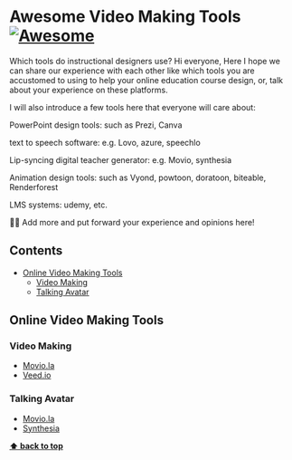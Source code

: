 # Awesome Video Making Tools [![Awesome](https://awesome.re/badge-flat.svg)](https://awesome.re)

Which tools do instructional designers use?
Hi everyone, Here I hope we can share our experience with each other like which tools you are accustomed to using to help your online education course design, or, talk about your experience on these platforms.

I will also introduce a few tools here that everyone will care about:

PowerPoint design tools: such as Prezi, Canva

text to speech software: e.g. Lovo, azure, speechlo

Lip-syncing digital teacher generator: e.g. Movio, synthesia

Animation design tools: such as Vyond, powtoon, doratoon, biteable, Renderforest

LMS systems: udemy, etc.

👩‍🏫 Add more and put forward your experience and opinions here!


## Contents

- [Online Video Making Tools](#online-video-making-tools)
  - [Video Making](#video-making)
  - [Talking Avatar](#talking-avatar)


## Online Video Making Tools

### Video Making

- [Movio.la](https://www.movio.la)
- [Veed.io](https://veed.io)

### Talking Avatar
- [Movio.la](www.movio.la)
- [Synthesia]()

**[⬆ back to top](#contents)**
